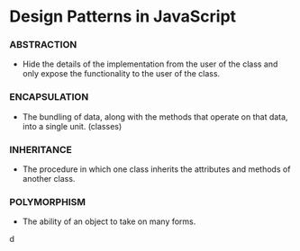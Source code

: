 # Design Patterns in JavaScript

### ABSTRACTION
- Hide the details of the implementation from the user of the class and only expose the functionality to the user of the class.

### ENCAPSULATION
- The bundling of data, along with the methods that operate on that data, into a single unit. (classes)

### INHERITANCE
- The procedure in which one class inherits the attributes and methods of another class.

### POLYMORPHISM
- The ability of an object to take on many forms.

d
